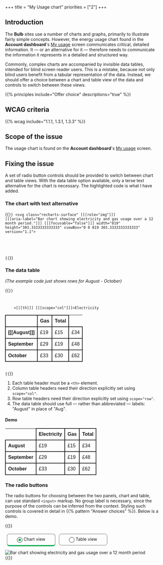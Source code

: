 +++
title = "My Usage chart"
priorities = ["2"]
+++

## Introduction

The **Bulb** sites use a number of charts and graphs, primarily to illustrate fairly simple concepts. However, the energy usage chart found in the **Account dashboard**'s [My usage](https://my.staging.bulb.co.uk/dashboard/usage) screen communicates critical, detailed information. It — or an alternative for it — therefore needs to communicate the information it represents in a detailed and structured way.

Commonly, complex charts are accompanied by invisible data tables, intended for blind screen reader users. This is a mistake, because not only blind users benefit from a tabular representation of the data. Instead, we should offer a choice between a chart and table view of the data and controls to switch between these views.

{{% principles include="Offer choice" descriptions="true" %}}

## WCAG criteria

{{% wcag include="1.1.1, 1.3.1, 1.3.3" %}}

## Scope of the issue

The usage chart is found on the **Account dashboard**'s [My usage](https://my.staging.bulb.co.uk/dashboard/usage) screen.

## Fixing the issue

A set of radio button controls should be provided to switch between chart and table views. With the data table option available, only a terse text alternative for the chart is necessary. The highlighted code is what I have added.

### The chart with text alternative

{{<code>}}
<svg class="recharts-surface" [[[role="img"]]] [[[aria-label="Bar chart showing electricity and gas usage over a 12 month period."]]] [[[focusable="false"]]] width="819" height="303.3333333333333" viewBox="0 0 819 303.3333333333333" version="1.1">
  <!-- SVG chart content -->
</svg>
{{</code>}}

### The data table

_(The example code just shows rows for August - October)_

{{<code numbered="true">}}
<table>
  <tr>
    <td></td>
    <[[[th]]] [[[scope="col"]]]>Electricity</th>
    <th scope="col">Gas</th>
    <th scope="col">Total</th>
  </tr>
  <tr>
    <th [[[scope="row"]]]>[[[August]]]</th>
    <td>£19</td>
    <td>£15</td>
    <td>£34</td>
  </tr>
  <tr>
    <th scope="row">September</th>
    <td>£29</td>
    <td>£19</td>
    <td>£48</td>
  </tr>
  <tr>
    <th scope="row">October</th>
    <td>£33</td>
    <td>£30</td>
    <td>£62</td>
  </tr>
</table>
{{</code>}}

1. Each table header must be a `<th>` element.
2. Column table headers need their direction explicitly set using `scope="col"`.
3. Row table headers need their direction explicitly set using `scope="row"`.
4. The data table should use full — rather than abbreviated — labels: "August" in place of "Aug".

#### Demo

<table>
  <tr>
    <td style="border: 0"></td>
    <th scope="col">Electricity</th>
    <th scope="col">Gas</th>
    <th scope="col">Total</th>
  </tr>
  <tr>
    <th scope="row">August</th>
    <td>£19</td>
    <td>£15</td>
    <td>£34</td>
  </tr>
  <tr>
    <th scope="row">September</th>
    <td>£29</td>
    <td>£19</td>
    <td>£48</td>
  </tr>
  <tr>
    <th scope="row">October</th>
    <td>£33</td>
    <td>£30</td>
    <td>£62</td>
  </tr>
</table>

### The radio buttons

The radio buttons for choosing between the two panels, chart and table, can use standard `<input>` markup. No group label is necessary, since the purpose of the controls can be inferred from the context. Styling such controls is covered in detail in {{% pattern "Answer choices" %}}. Below is a demo.

{{<demo>}}
<style>
.radios {
  margin-bottom: 0.5rem;
  border: 0;
  padding: 0;
}

.radios > * {  
  display: inline-block;
}

[type="radio"] {
  position: absolute;
  white-space: nowrap;
  height: 1px;
  width: 1px;
  overflow: hidden;
  clip-path: inset(100%);
  clip: rect(1px, 1px, 1px, 1px);
}

label {
  display: block;
  padding: 0.5rem 2rem;
  border: 1px solid #666;
  border-radius: 0.5rem;
  margin: 0.25rem;
  cursor: pointer;
}

label::before {
  content: '';
  display: inline-block;
  vertical-align: middle;
  margin-right: 0.25rem;
  width: 1rem;
  height: 1rem;
  border: 1px solid;
  border-radius: 50%;
}

[type="radio"]:checked + label {
  border-bottom: 0.25rem solid #19ac58;
}

[type="radio"]:checked + label::before {
  background-color: #19ac58;
  box-shadow: inset 0 0 0 0.25rem #fff;
}

[type="radio"]:focus + label {
  box-shadow: 0 0 0 0.125rem #ca488d;
}

img {
    max-width: 100%;
}

table {
    font-family: sans-serif;
    text-align: left;
    table-layout: fixed;
    width: 100%;
    border-collapse: collapse;
}

th,
td {
    border: 2px solid;
    padding: 0.5rem;
    line-height: 1.25;
    margin: 0;
}

th {
    font-weight: bold;
}

th:empty {
    border: 0;
}
</style>
<fieldset class="radios">
  <input type="radio" id="chart" name="view" checked>
  <label for="chart">Chart view</label>
  <input type="radio" id="table" name="view">
  <label for="table">Table view</label>
</fieldset>
<div class="panel" id="chart">
  <img alt="Bar chart showing electricity and gas usage over a 12 month period" src="/images/usage.png">
</div>
<div class="panel" id="table" hidden>
<table>
  <tr>
    <td style="border: 0"></td>
    <th scope="col">Electricity</th>
    <th scope="col">Gas</th>
    <th scope="col">Total</th>
  </tr>
  <tr>
    <th scope="row">August</th>
    <td>£19</td>
    <td>£15</td>
    <td>£34</td>
  </tr>
  <tr>
    <th scope="row">September</th>
    <td>£29</td>
    <td>£19</td>
    <td>£48</td>
  </tr>
  <tr>
    <th scope="row">October</th>
    <td>£33</td>
    <td>£30</td>
    <td>£62</td>
  </tr>
</table>
</div>
<script>
var radios = demo.querySelector('.radios');
var panels = demo.querySelectorAll('.panel');
radios.addEventListener('change', function () {
  Array.prototype.forEach.call(panels, function (panel) {
    panel.hidden = !panel.hidden;
  });
});
</script>
{{</demo>}}
